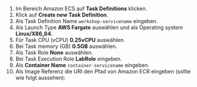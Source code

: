 1. Im Bereich Amazon ECS auf **Task Definitions** klicken.
2. Klick auf **Create new Task Definition**.
3. Als Task Definition Name ``workshop-servicename`` eingeben.
1. Als Launch Type **AWS Fargate** auswählen und als Operating system **Linux/X86_64**.
11. Für Task CPU (vCPU) **0.25vCPU** auswählen.
10. Bei Task memory (GB) **0.5GB** auswählen.
12. Als Task Role **None** auswählen.
13. Bei Task Execution Role **LabRole** eingeben.
4. Als **Container Name** ``container-servicename`` eingeben.
5. Als Image Referenz die URI den Pfad von Amazon ECR eingeben (sollte wie folgt aussehen):